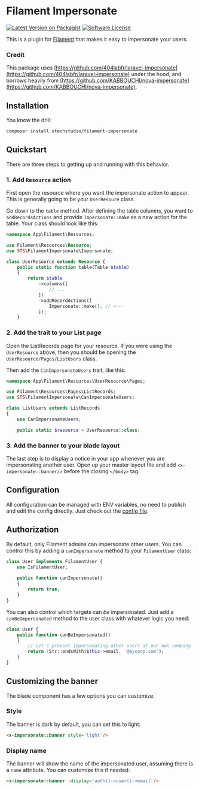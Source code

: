 # Filament Impersonate

[![Latest Version on Packagist](https://img.shields.io/packagist/v/stechstudio/filament-impersonate.svg?style=flat-square)](https://packagist.org/packages/stechstudio/filament-impersonate)
[![Software License](https://img.shields.io/badge/license-MIT-brightgreen.svg?style=flat-square)](LICENSE.md)

This is a plugin for [Filament](https://filamentadmin.com/) that makes it easy to impersonate your users. 

### Credit

This package uses [https://github.com/404labfr/laravel-impersonate](https://github.com/404labfr/laravel-impersonate) under the hood, and borrows heavily from [https://github.com/KABBOUCHI/nova-impersonate](https://github.com/KABBOUCHI/nova-impersonate).

## Installation

You know the drill:

```bash
composer install stechstudio/filament-impersonate
```

## Quickstart

There are three steps to getting up and running with this behavior.

### 1. Add `Resource` action

First open the resource where you want the impersonate action to appear. This is generally going to be your `UserResoure` class.

Go down to the `table` method. After defining the table columns, you want to `addRecordsActions` and provide `Impersonate::make` as a new action for the table. Your class should look like this:

```php
namespace App\Filament\Resources;

use Filament\Resources\Resource;
use STS\FilamentImpersonate\Impersonate;

class UserResource extends Resource {
    public static function table(Table $table)
    {
        return $table
            ->columns([
                // ...
            ])
            ->addRecordActions([
                Impersonate::make(), // <--- 
            ]);
    }
```

### 2. Add the trait to your List page

Open the ListRecords page for your resource. If you were using the `UserResource` above, then you should be opening the `UserResource/Pages/ListUsers` class.

Then add the `CanImpersonateUsers` trait, like this:

```php
namespace App\Filament\Resources\UserResource\Pages;

use Filament\Resources\Pages\ListRecords;
use STS\FilamentImpersonate\CanImpersonateUsers;

class ListUsers extends ListRecords
{
    use CanImpersonateUsers;

    public static $resource = UserResource::class;
``` 

### 3. Add the banner to your blade layout

The last step is to display a notice in your app whenever you are impersonating another user. Open up your master layout file and add `<x-impersonate::banner/>` before the closing `</body>` tag.

## Configuration

All configuration can be managed with ENV variables, no need to publish and edit the config directly. Just check out the [config file](/config/filament-impersonate.php).

## Authorization

By default, only Filament admins can impersonate other users. You can control this by adding a `canImpersonate` method to your `FilamentUser` class:

```php
class User implements FilamentUser {
    use IsFilamentUser;
    
    public function canImpersonate()
    {
        return true;
    }
}
```

You can also control which targets can *be* impersonated. Just add a `canBeImpersonated` method to the user class with whatever logic you need:

```php
class User {
    public function canBeImpersonated()
    {
        // Let's prevent impersonating other users at our own company
        return !Str::endsWith($this->email, '@mycorp.com');
    }
}
``` 

## Customizing the banner

The blade component has a few options you can customize. 

### Style

The banner is dark by default, you can set this to light:

```html
<x-impersonate::banner style='light'/>
```

### Display name

The banner will show the name of the impersonated user, assuming there is a `name` attribute. You can customize this if needed:

```html
<x-impersonate::banner :display='auth()->user()->email'/>
```

